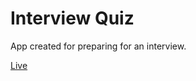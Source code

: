 # Interview Quiz

App created for preparing for an interview.

[Live](https://interview-quiz-bjsf.vercel.app/)
